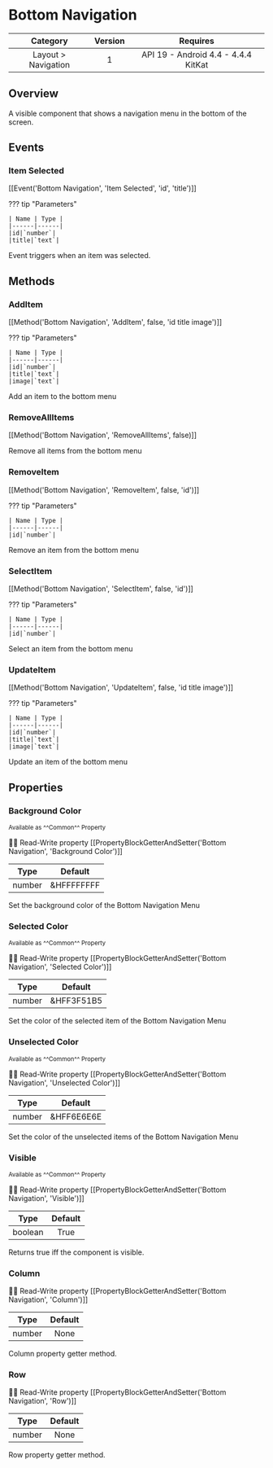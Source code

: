 # Bottom Navigation

| Category | Version | Requires |
|:--------:|:-------:|:--------:|
|Layout > Navigation|1|API 19 - Android 4.4 - 4.4.4 KitKat|

## Overview

A visible component that shows a navigation menu in the bottom of the screen.

## Events

### Item Selected

[[Event('Bottom Navigation', 'Item Selected', 'id', 'title')]]

??? tip "Parameters"

    | Name | Type |
    |------|------|
    |id|`number`|
    |title|`text`|


Event triggers when an item was selected.

## Methods

### AddItem

[[Method('Bottom Navigation', 'AddItem', false, 'id title image')]]

??? tip "Parameters"

    | Name | Type |
    |------|------|
    |id|`number`|
    |title|`text`|
    |image|`text`|


Add an item to the bottom menu

### RemoveAllItems

[[Method('Bottom Navigation', 'RemoveAllItems', false)]]

Remove all items from the bottom menu

### RemoveItem

[[Method('Bottom Navigation', 'RemoveItem', false, 'id')]]

??? tip "Parameters"

    | Name | Type |
    |------|------|
    |id|`number`|


Remove an item from the bottom menu

### SelectItem

[[Method('Bottom Navigation', 'SelectItem', false, 'id')]]

??? tip "Parameters"

    | Name | Type |
    |------|------|
    |id|`number`|


Select an item from the bottom menu

### UpdateItem

[[Method('Bottom Navigation', 'UpdateItem', false, 'id title image')]]

??? tip "Parameters"

    | Name | Type |
    |------|------|
    |id|`number`|
    |title|`text`|
    |image|`text`|


Update an item of the bottom menu

## Properties

### Background Color

<small>Available as ^^Common^^ Property</small>

:eyes::pencil: Read-Write property
[[PropertyBlockGetterAndSetter('Bottom Navigation', 'Background Color')]]

| Type | Default |
|:----:|:-------:|
|number|&HFFFFFFFF|

Set the background color of the Bottom Navigation Menu

### Selected Color

<small>Available as ^^Common^^ Property</small>

:eyes::pencil: Read-Write property
[[PropertyBlockGetterAndSetter('Bottom Navigation', 'Selected Color')]]

| Type | Default |
|:----:|:-------:|
|number|&HFF3F51B5|

Set the color of the selected item of the Bottom Navigation Menu

### Unselected Color

<small>Available as ^^Common^^ Property</small>

:eyes::pencil: Read-Write property
[[PropertyBlockGetterAndSetter('Bottom Navigation', 'Unselected Color')]]

| Type | Default |
|:----:|:-------:|
|number|&HFF6E6E6E|

Set the color of the unselected items of the Bottom Navigation Menu

### Visible

<small>Available as ^^Common^^ Property</small>

:eyes::pencil: Read-Write property
[[PropertyBlockGetterAndSetter('Bottom Navigation', 'Visible')]]

| Type | Default |
|:----:|:-------:|
|boolean|True|

Returns true iff the component is visible.

### Column

:eyes::pencil: Read-Write property
[[PropertyBlockGetterAndSetter('Bottom Navigation', 'Column')]]

| Type | Default |
|:----:|:-------:|
|number|None|

Column property getter method.

### Row

:eyes::pencil: Read-Write property
[[PropertyBlockGetterAndSetter('Bottom Navigation', 'Row')]]

| Type | Default |
|:----:|:-------:|
|number|None|

Row property getter method.
